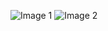 ![Image 1](https://i.ibb.co/dYJwFjm/SELECT-YOUR-REWARD.png)
![Image 2](https://i.ibb.co/M5sMq6NJ/eventprize.png)
